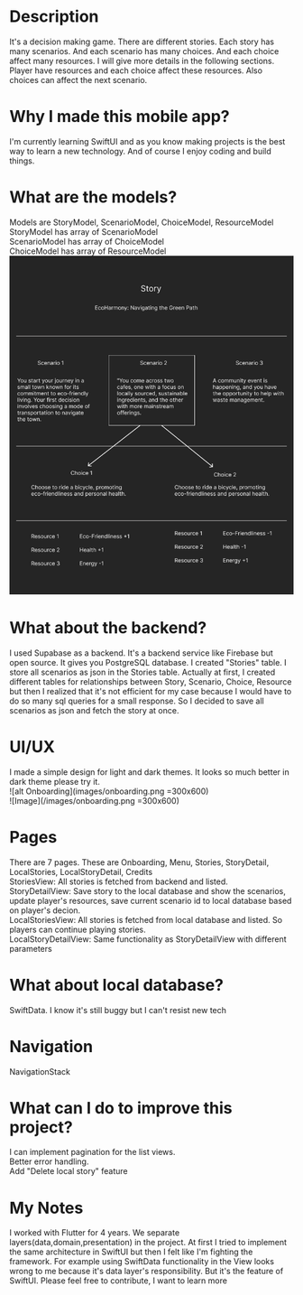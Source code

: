 # Description
It's a decision making game. There are different stories. Each story has many scenarios. And each scenario has many choices. And each choice affect many resources. I will give more details in the following sections.
Player have resources and each choice affect these resources. Also choices can affect the next scenario.

# Why I made this mobile app?
I'm currently learning SwiftUI and as you know making projects is the best way to learn a new technology. And of course I enjoy coding and build things.

# What are the models?
Models are StoryModel, ScenarioModel, ChoiceModel, ResourceModel<br>
StoryModel has array of ScenarioModel<br>
ScenarioModel has array of ChoiceModel<br>
ChoiceModel has array of ResourceModel<br>
![alt Models Relationship](images/models_relationship.png "Models Relationship")<br>

# What about the backend?
I used Supabase as a backend. It's a backend service like Firebase but open source. It gives you PostgreSQL database. I created "Stories" table. I store all scenarios as json in the Stories table. Actually at first, I created different tables for relationships between Story, Scenario, Choice, Resource but then I realized that it's not efficient for my case because I would have to do so many sql queries for a small response. So I decided to save all scenarios as json and fetch the story at once.

# UI/UX
I made a simple design for light and dark themes. It looks so much better in dark theme please try it.<br>
![alt Onboarding](images/onboarding.png =300x600)<br>
![Image](/images/onboarding.png =300x600)

# Pages
There are 7 pages. These are Onboarding, Menu, Stories, StoryDetail, LocalStories, LocalStoryDetail, Credits<br>
StoriesView: All stories is fetched from backend and listed.<br>
StoryDetailView: Save story to the local database and show the scenarios, update player's resources, save current scenario id to local database based on player's decion.<br>
LocalStoriesView: All stories is fetched from local database and listed. So players can continue playing stories.<br>
LocalStoryDetailView: Same functionality as StoryDetailView with different parameters

# What about local database?
SwiftData. I know it's still buggy but I can't resist new tech

# Navigation
NavigationStack

# What can I do to improve this project?
I can implement pagination for the list views.<br>
Better error handling.<br>
Add "Delete local story" feature

# My Notes
I worked with Flutter for 4 years. We separate layers(data,domain,presentation) in the project. At first I tried to implement the same architecture in SwiftUI but then I felt like I'm fighting the framework. For example using SwiftData functionality in the View looks wrong to me because it's data layer's responsibility. But it's the feature of SwiftUI.
Please feel free to contribute, I want to learn more

